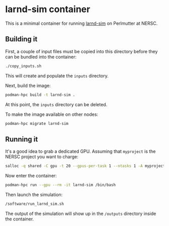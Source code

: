 # larnd-sim container

This is a minimal container for running
[larnd-sim](https://github.com/DUNE/larnd-sim) on Perlmutter at NERSC.

## Building it

First, a couple of input files must be copied into this directory before they can be bundled into the container:

``` bash
./copy_inputs.sh
```

This will create and populate the `inputs` directory.

Next, build the image:

``` bash
podman-hpc build -t larnd-sim .
```

At this point, the `inputs` directory can be deleted.

To make the image available on other nodes:

``` bash
podman-hpc migrate larnd-sim
```

## Running it

It's a good idea to grab a dedicated GPU. Assuming that `myproject` is the NERSC project you want to charge:

``` bash
salloc -q shared -C gpu -t 20 --gpus-per-task 1 --ntasks 1 -A myproject_g
```

Now enter the container:

``` bash
podman-hpc run --gpu --rm -it larnd-sim /bin/bash
```

Then launch the simulation:

``` bash
/software/run_larnd_sim.sh
```

The output of the simulation will show up in the `/outputs` directory inside the container.
